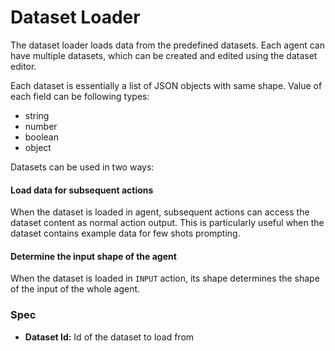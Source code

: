 # Dataset Loader

The dataset loader loads data from the predefined datasets. Each agent can have multiple datasets, which can be created and edited using the dataset editor.

Each dataset is essentially a list of JSON objects with same shape. Value of each field can be following types:

* string
* number
* boolean
* object

Datasets can be used in two ways:

#### Load data for subsequent actions

When the dataset is loaded in agent, subsequent actions can access the dataset content as normal action output. This is particularly useful when the dataset contains example data for few shots prompting.

#### Determine the input shape of the agent

When the dataset is loaded in `INPUT` action, its shape determines the shape of the input of the whole agent.

<!-- **Example**

* [Dataset Loader](https://rebyte.ai/p/21b2295005587a5375d8/agent/fa56c8cf3f2080ef08d4) -->

### Spec

* **Dataset Id:** Id of the dataset to load from
